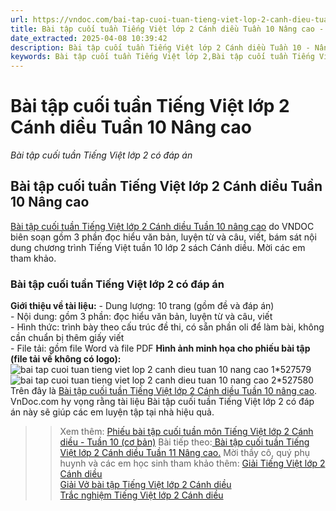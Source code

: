 ```yaml
---
url: https://vndoc.com/bai-tap-cuoi-tuan-tieng-viet-lop-2-canh-dieu-tuan-10-nang-cao-308915
title: Bài tập cuối tuần Tiếng Việt lớp 2 Cánh diều Tuần 10 Nâng cao - Bài tập cuối tuần Tiếng Việt lớp 2 có đáp án - VnDoc.com
date_extracted: 2025-04-08 10:39:42
description: Bài tập cuối tuần Tiếng Việt lớp 2 Cánh diều Tuần 10 - Nâng cao có đáp án gồm 3 phần Đọc hiểu văn bản, luyện từ và câu, viết, theo sát chương trình học trên lớp do VNDOC biên soạn. Mời các em tham khảo.
keywords: Bài tập cuối tuần Tiếng Việt lớp 2,Bài tập cuối tuần Tiếng Việt lớp 2 tuần 10,Bài tập cuối tuần Tiếng Việt lớp 2 sách Cánh diều,Bài tập cuối tuần Tiếng Việt lớp 2 sách cánh diều tuần 10,Bài tập cuối tuần Tiếng Việt lớp 2 CD,Bài tập cuối tuần Tiếng Việt lớp 2 sách Cánh diều nâng cao có đáp án,Phiếu cuối tuần Tiếng Việt lớp 2 sách Cánh diều nâng cao có đáp án,Phiếu bài tập cuối tuần lớp 2 môn Tiếng Việt tuần 10 nâng cao
---
```


# Bài tập cuối tuần Tiếng Việt lớp 2 Cánh diều Tuần 10 Nâng cao
 _Bài tập cuối tuần Tiếng Việt lớp 2 có đáp án_
## Bài tập cuối tuần Tiếng Việt lớp 2 Cánh diều Tuần 10 Nâng cao
[Bài tập cuối tuần Tiếng Việt lớp 2 Cánh diều Tuần 10 nâng cao](<https://vndoc.com/bai-tap-cuoi-tuan-tieng-viet-lop-2-canh-dieu-tuan-10-nang-cao-308915>) do VNDOC biên soạn gồm 3 phần đọc hiểu văn bản, luyện từ và câu, viết, bám sát nội dung chương trình Tiếng Việt tuần 10 lớp 2 sách Cánh diều. Mời các em tham khảo.
### Bài tập cuối tuần Tiếng Việt lớp 2 có đáp án
**Giới thiệu về tài liệu:**
\- Dung lượng: 10 trang \(gồm đề và đáp án\)  
\- Nội dung: gồm 3 phần: đọc hiểu văn bản, luyện từ và câu, viết  
\- Hình thức: trình bày theo cấu trúc đề thi, có sẵn phần oli để làm bài, không cần chuẩn bị thêm giấy viết  
\- File tải: gồm file Word và file PDF
**Hình ảnh minh họa cho phiếu bài tập \(file tải về không có logo\):**
![bai tap cuoi tuan tieng viet lop 2 canh dieu tuan 10 nang cao 1*527579](https://i.vdoc.vn/data/image/2023/11/07/bai-tap-cuoi-tuan-tieng-viet-lop-2-canh-dieu-tuan-10-nang-cao-1.png)![bai tap cuoi tuan tieng viet lop 2 canh dieu tuan 10 nang cao 2*527580](https://i.vdoc.vn/data/image/2023/11/07/bai-tap-cuoi-tuan-tieng-viet-lop-2-canh-dieu-tuan-10-nang-cao-2.png)
Trên đây là [Bài tập cuối tuần Tiếng Việt lớp 2 Cánh diều Tuần 10 nâng cao](<https://vndoc.com/bai-tap-cuoi-tuan-tieng-viet-lop-2-canh-dieu-tuan-10-nang-cao-308915>). VnDoc.com hy vọng rằng tài liệu Bài tập cuối tuần Tiếng Việt lớp 2 có đáp án này sẽ giúp các em luyện tập tại nhà hiệu quả.
>> Xem thêm: [Phiếu bài tập cuối tuần môn Tiếng Việt lớp 2 Cánh diều - Tuần 10 \(cơ bản\)](<https://vndoc.com/bai-tap-cuoi-tuan-tieng-viet-lop-2-ket-noi-tri-thuc-tuan-10-co-ban-308841>)
>> Bài tiếp theo:[ Bài tập cuối tuần Tiếng Việt lớp 2 Cánh diều Tuần 11 Nâng cao.](<https://vndoc.com/bai-tap-cuoi-tuan-tieng-viet-lop-2-canh-dieu-tuan-11-nang-cao-309419>)
Mời thầy cô, quý phụ huynh và các em học sinh tham khảo thêm:
[Giải Tiếng Việt lớp 2 Cánh diều](<https://vndoc.com/tieng-viet-lop-2-sach-canh-dieu>)  
[Giải Vở bài tập Tiếng Việt lớp 2 Cánh diều](<https://vndoc.com/giai-vo-bai-tap-tieng-viet2>)  
[Trắc nghiệm Tiếng Việt lớp 2 Cánh diều](<https://vndoc.com/trac-nghiem-tieng-viet-lop-2-ket-noi-tri-thuc>)
